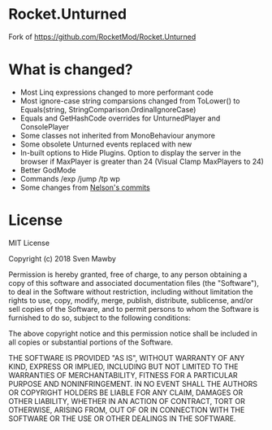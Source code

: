 # Rocket.Unturned
 Fork of https://github.com/RocketMod/Rocket.Unturned

# What is changed?

* Most Linq expressions changed to more performant code
* Most ignore-case string comparsions changed from ToLower() to Equals(string, StringComparison.OrdinalIgnoreCase)
* Equals and GetHashCode overrides for UnturnedPlayer and ConsolePlayer
* Some classes not inherited from MonoBehaviour anymore
* Some obsolete Unturned events replaced with new
* In-built options to Hide Plugins. Option to display the server in the browser if MaxPlayer is greater than 24 (Visual Clamp MaxPlayers to 24)
* Better GodMode
* Commands /exp /jump /tp wp
* Some changes from [Nelson's commits](https://github.com/SmartlyDressedGames/RocketMod/commits)

# License

MIT License

Copyright (c) 2018 Sven Mawby

Permission is hereby granted, free of charge, to any person obtaining a copy
of this software and associated documentation files (the "Software"), to deal
in the Software without restriction, including without limitation the rights
to use, copy, modify, merge, publish, distribute, sublicense, and/or sell
copies of the Software, and to permit persons to whom the Software is
furnished to do so, subject to the following conditions:

The above copyright notice and this permission notice shall be included in all
copies or substantial portions of the Software.

THE SOFTWARE IS PROVIDED "AS IS", WITHOUT WARRANTY OF ANY KIND, EXPRESS OR
IMPLIED, INCLUDING BUT NOT LIMITED TO THE WARRANTIES OF MERCHANTABILITY,
FITNESS FOR A PARTICULAR PURPOSE AND NONINFRINGEMENT. IN NO EVENT SHALL THE
AUTHORS OR COPYRIGHT HOLDERS BE LIABLE FOR ANY CLAIM, DAMAGES OR OTHER
LIABILITY, WHETHER IN AN ACTION OF CONTRACT, TORT OR OTHERWISE, ARISING FROM,
OUT OF OR IN CONNECTION WITH THE SOFTWARE OR THE USE OR OTHER DEALINGS IN THE
SOFTWARE.
